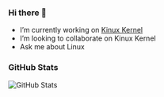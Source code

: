 ### Hi there 👋
- I’m currently working on [Kinux Kernel](https://github.com/kushagra765/kinux-kernel)
- I’m looking to collaborate on Kinux Kernel
- Ask me about Linux

### GitHub Stats
![GitHub Stats](https://github-readme-stats.vercel.app/api?username=kushagra765&show_icons=true)
